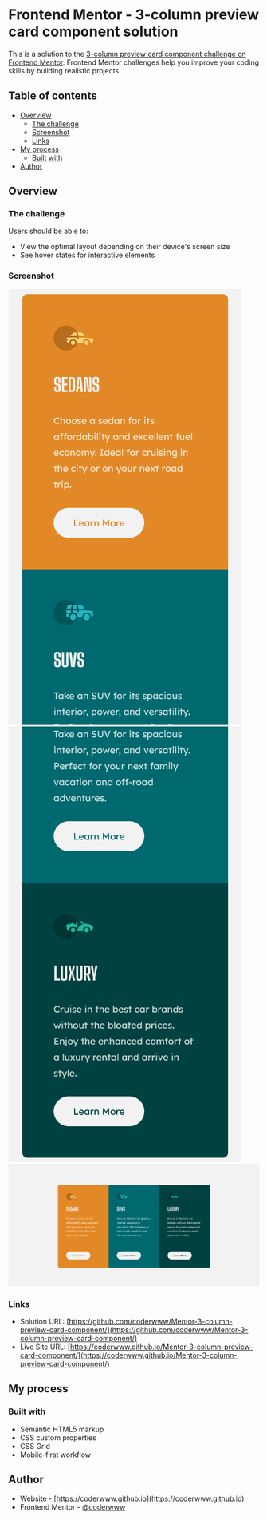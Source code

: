 # Frontend Mentor - 3-column preview card component solution

This is a solution to the [3-column preview card component challenge on Frontend Mentor](https://www.frontendmentor.io/challenges/3column-preview-card-component-pH92eAR2-). Frontend Mentor challenges help you improve your coding skills by building realistic projects. 

## Table of contents

- [Overview](#overview)
  - [The challenge](#the-challenge)
  - [Screenshot](#screenshot)
  - [Links](#links)
- [My process](#my-process)
  - [Built with](#built-with)
- [Author](#author)

## Overview

### The challenge

Users should be able to:

- View the optimal layout depending on their device's screen size
- See hover states for interactive elements

### Screenshot

![](./design/Screenshot-3-column-preview-card-component-mobile-1.png)
![](./design/Screenshot-3-column-preview-card-component-mobile-2.png)
![](./design/Screenshot-3-column-preview-card-component-desktop.png)

### Links

- Solution URL: [https://github.com/coderwww/Mentor-3-column-preview-card-component/](https://github.com/coderwww/Mentor-3-column-preview-card-component/)
- Live Site URL: [https://coderwww.github.io/Mentor-3-column-preview-card-component/](https://coderwww.github.io/Mentor-3-column-preview-card-component/)

## My process

### Built with

- Semantic HTML5 markup
- CSS custom properties
- CSS Grid
- Mobile-first workflow

## Author

- Website - [https://coderwww.github.io](https://coderwww.github.io)
- Frontend Mentor - [@coderwww](https://www.frontendmentor.io/profile/coderwww)
